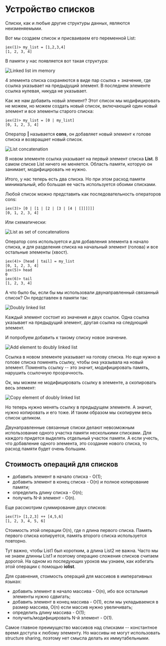 # Устройство списков

Списки, как и любые другие структуры данных, являются неизменяемыми.

Вот мы создаем список и присваиваем его переменной List:

```
iex(1)> my_list = [1,2,3,4]
[1, 2, 3, 4]

```

В памяти у нас появляется вот такая структура:

![Linked list im memory](http://yzh44yzh.github.io/img/practical_erlang/list_1.png)

4 элемента списка сохраняются в виде пар ссылка + значение, где ссылка
указывает на предыдущий элемент.  В последнем элементе ссылка нулевая,
никуда не указывает.

Как же нам добавить новый элемент? Этот список мы модифицировать не
можем, но можем создать новый список, включающий один новый элемент и
все элементы старого списка:

```
iex(2)> my_list = [0 | my_list]
[0, 1, 2, 3, 4]
```

Оператор **|** называется **cons**, он добавляет новый элемент к
голове списка и возвращает новый список.

![List concatenation](http://yzh44yzh.github.io/img/practical_erlang/list_2.png)

В новом элементе ссылка указывает на первый элемент списка **List**. В самом списке List
ничего не меняется. Область памяти, которую он занимает, модифицировать не нужно.

Итого, у нас теперь есть два списка. Но при этом расход памяти минимальный, ибо
большая ее часть используется обоими списками.

Любой список можно представить как последовательность операторов cons:

```
iex(3)> [0 | [1 | [2 | [3 | [4 | []]]]]]
[0, 1, 2, 3, 4]
```

Или схематически:

![List as set of concatenations](http://yzh44yzh.github.io/img/practical_erlang/list_3.png)

Оператор cons используется и для добавления элемента в начало списка,
и для разделения списка на начальный элемент (голова) и все остальные
элементы (хвост).

```
iex(4)> [head | tail] = my_list
[0, 1, 2, 3, 4]
iex(5)> head
0
iex(6)> tail
[1, 2, 3, 4]
```

А что было бы, если бы мы использовали двунаправленный связанный список?
Он представлен в памяти так:

![Doubly linked list](http://yzh44yzh.github.io/img/practical_erlang/list_4.png)

Каждый элемент состоит из значения и двух ссылок. Одна ссылка указывает на предыдущий элемент,
другая ссылка на следующий элемент.

И попробуем добавить к такому списку новое значение.

![Add element to doubly linked list](http://yzh44yzh.github.io/img/practical_erlang/list_5.png)

Ссылка в новом элементе указывает на голову списка. Но еще нужно в голове списка поменять ссылку,
чтобы она указывала на новый элемент. Поменять ссылку -- это значит, модифицировать память,
нарушить ссылочную прозрачность.

Ок, мы можем не модифицировать ссылку в элементе, а скопировать весь элемент:

![Copy element of doubly linked list](http://yzh44yzh.github.io/img/practical_erlang/list_6.png)

Но теперь нужно менять ссылку в предыдущем элементе. А значит, нужно копировать и его тоже.
И таким образом мы скопируем весь список целиком.

Двунаправленные связанные списки делают невозможным использование одного участка памяти
несколькими списками. Для каждого придется выделять отдельный участок памяти. А если учесть,
что добавление одного элемента, это создание нового списка, то расход памяти будет очень большим.


## Стоимость операций для списков

 - добавить элемент в начало списка - O(1);
 - добавить элемент в конец списка - O(n) и полное копирование памяти;
 - определить длину списка - O(n);
 - получить N-й элемент - O(n).

Еще рассмотрим суммирование двух списков:

```
iex(7)> [1,2,3] ++ [4,5,6]
[1, 2, 3, 4, 5, 6]
```

Стоимость этой операции O(n), где n длина первого списка.
Память первого списка копируется, память второго списка используется повторно.

Тут важно, чтобы List1 был коротким, а длина List2 не важна.
Часто мы не знаем длинны List1 и поэтому операцию сложения списков считаем дорогой.
На одном из последующих уроков мы узнаем, как избегать этой операции
с помощью **iolist**.


Для сравнения, стоимость операций для массивов в императивных языках:

 - добавить элемент в начало массива - O(n), ибо все остальные элементы нужно сдвигать;
 - добавить элемент в конец массива - O(1), если мы укладываемся в размер массива,
   O(n) если массив нужно увеличивать;
 - определить длину массива - O(1);
 - получить/модифицировать N-й элемент - O(1).

Самое главное преимущество массивов над списками -- константное время доступа к любому элементу.
Но массивы не могут использовать structure sharing, поэтому нет смысла делать их иммутабельными.
